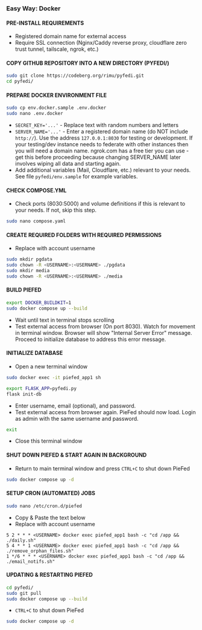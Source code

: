 ### Easy Way: Docker

#### PRE-INSTALL REQUIREMENTS
- Registered domain name for external access
- Require SSL connection (Nginx/Caddy reverse proxy, cloudflare zero trust tunnel, tailscale, ngrok, etc.)


#### COPY GITHUB REPOSITORY INTO A NEW DIRECTORY (PYFEDI/)
```bash
sudo git clone https://codeberg.org/rimu/pyfedi.git
cd pyfedi/
```

#### PREPARE DOCKER ENVIRONMENT FILE
```bash
sudo cp env.docker.sample .env.docker
sudo nano .env.docker
```
- `SECRET_KEY='...'` - Replace text with random numbers and letters
- `SERVER_NAME='...'` - Enter a registered domain name (do NOT include `http://`). Use the address `127.0.0.1:8030` for testing or development. If your testing/dev instance needs
to federate with other instances then you will need a domain name. ngrok.com has a free tier you can use - get this before proceeding because changing SERVER_NAME later
involves wiping all data and starting again.
- Add additional variables (Mail, Cloudflare, etc.) relevant to your needs. See file `pyfedi/env.sample` for example variables.


#### CHECK COMPOSE.YML
- Check ports (8030:5000) and volume definitions if this is relevant to your needs. If not, skip this step.
```bash
sudo nano compose.yaml
```

#### CREATE REQUIRED FOLDERS WITH REQUIRED PERMISSIONS
- Replace <USERNAME> with account username
```bash
sudo mkdir pgdata
sudo chown -R <USERNAME>:<USERNAME> ./pgdata
sudo mkdir media
sudo chown -R <USERNAME>:<USERNAME> ./media
```

#### BUILD PIEFED
```bash
export DOCKER_BUILDKIT=1
sudo docker compose up --build
```
- Wait until text in terminal stops scrolling
- Test external access from browser (On port 8030). Watch for movement in terminal window. Browser will show "Internal Server Error" message. Proceed to initialize database to address this error message.

#### INITIALIZE DATABASE
- Open a new terminal window
```bash
sudo docker exec -it piefed_app1 sh
```
```bash
export FLASK_APP=pyfedi.py
flask init-db
```
- Enter username, email (optional), and password.
- Test external access from browser again. PieFed should now load. Login as admin with the same username and password.
```bash
exit
```
- Close this terminal window

#### SHUT DOWN PIEFED & START AGAIN IN BACKGROUND
- Return to main terminal window and press `CTRL+C` to shut down PieFed
```bash
sudo docker compose up -d
```

#### SETUP CRON (AUTOMATED) JOBS
```bash
sudo nano /etc/cron.d/piefed
```
- Copy & Paste the text below
- Replace <USERNAME> with account username
```
5 2 * * * <USERNAME> docker exec piefed_app1 bash -c "cd /app && ./daily.sh"
5 4 * * 1 <USERNAME> docker exec piefed_app1 bash -c "cd /app && ./remove_orphan_files.sh"
1 */6 * * * <USERNAME> docker exec piefed_app1 bash -c "cd /app && ./email_notifs.sh"
```

#### UPDATING & RESTARTING PIEFED
```bash
cd pyfedi/
sudo git pull
sudo docker compose up --build
```
- `CTRL+C` to shut down PieFed
```bash
sudo docker compose up -d
```
